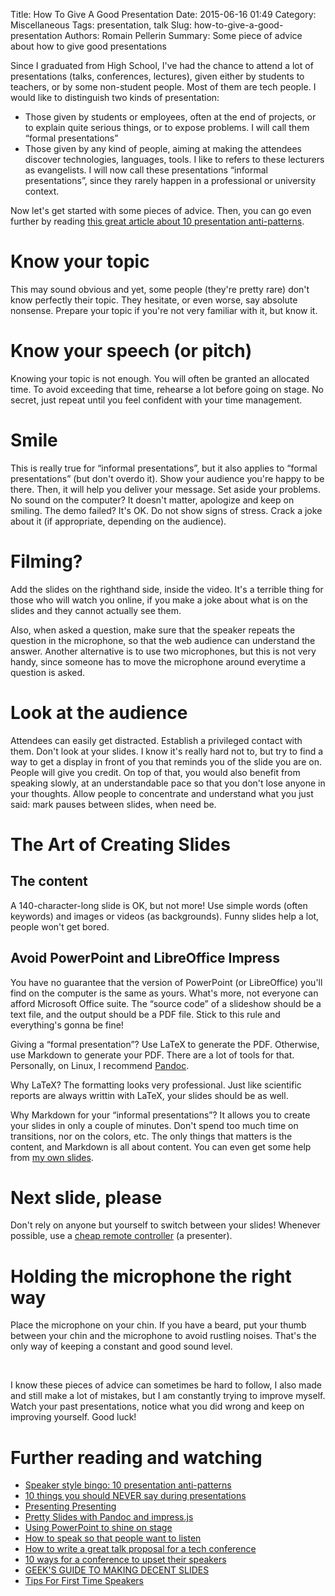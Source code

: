 Title: How To Give A Good Presentation
Date: 2015-06-16 01:49
Category: Miscellaneous
Tags: presentation, talk
Slug: how-to-give-a-good-presentation
Authors: Romain Pellerin
Summary: Some piece of advice about how to give good presentations

Since I graduated from High School, I've had the chance to attend a lot of presentations (talks, conferences, lectures), given either by students to teachers, or by some non-student people. Most of them are tech people. I would like to distinguish two kinds of presentation:

- Those given by students or employees, often at the end of projects, or to explain quite serious things, or to expose problems. I will call them “formal presentations”
- Those given by any kind of people, aiming at making the attendees discover technologies, languages, tools. I like to refers to these lecturers as evangelists. I will now call these presentations “informal presentations”, since they rarely happen in a professional or university context.

Now let's get started with some pieces of advice. Then, you can go even further by reading [this great article about 10 presentation anti-patterns](http://www.troyhunt.com/2015/06/speaker-style-bingo-10-presentation.html).

# Know your topic

This may sound obvious and yet, some people (they're pretty rare) don't know perfectly their topic. They hesitate, or even worse, say absolute nonsense. Prepare your topic if you're not very familiar with it, but know it.

# Know your speech (or pitch)

Knowing your topic is not enough. You will often be granted an allocated time. To avoid exceeding that time, rehearse a lot before going on stage. No secret, just repeat until you feel confident with your time management.

# Smile

This is really true for “informal presentations”, but it also applies to “formal presentations” (but don't overdo it). Show your audience you're happy to be there. Then, it will help you deliver your message. Set aside your problems. No sound on the computer? It doesn't matter, apologize and keep on smiling. The demo failed? It's OK. Do not show signs of stress. Crack a joke about it (if appropriate, depending on the audience).

# Filming?

Add the slides on the righthand side, inside the video. It's a terrible thing for those who will watch you online, if you make a joke about what is on the slides and they cannot actually see them.

Also, when asked a question, make sure that the speaker repeats the question in the microphone, so that the web audience can understand the answer. Another alternative is to use two microphones, but this is not very handy, since someone has to move the microphone around everytime a question is asked.

# Look at the audience

Attendees can easily get distracted. Establish a privileged contact with them. Don't look at your slides. I know it's really hard not to, but try to find a way to get a display in front of you that reminds you of the slide you are on. People will give you credit. On top of that, you would also benefit from speaking slowly, at an understandable pace so that you don't lose anyone in your thoughts. Allow people to concentrate and understand what you just said: mark pauses between slides, when need be.

# The Art of Creating Slides

## The content

A 140-character-long slide is OK, but not more! Use simple words (often keywords) and images or videos (as backgrounds). Funny slides help a lot, people won't get bored.

## Avoid PowerPoint and LibreOffice Impress

You have no guarantee that the version of PowerPoint (or LibreOffice) you'll find on the computer is the same as yours. What's more, not everyone can afford Microsoft Office suite. The “source code” of a slideshow should be a text file, and the output should be a PDF file. Stick to this rule and everything's gonna be fine!

Giving a “formal presentation”? Use LaTeX to generate the PDF. Otherwise, use Markdown to generate your PDF. There are a lot of tools for that. Personally, on Linux, I recommend [Pandoc](http://pandoc.org/).

Why LaTeX? The formatting looks very professional. Just like scientific reports are always writtin with LaTeX, your slides should be as well.

Why Markdown for your “informal presentations”? It allows you to create your slides in only a couple of minutes. Don't spend too much time on transitions, nor on the colors, etc. The only things that matters is the content, and Markdown is all about content. You can even get some help from [my own slides](https://github.com/rpellerin/slides).

# Next slide, please

Don't rely on anyone but yourself to switch between your slides! Whenever possible, use a [cheap remote controller](http://amzn.com/B000FPGP4U) (a presenter).

# Holding the microphone the right way

Place the microphone on your chin. If you have a beard, put your thumb between your chin and the microphone to avoid rustling noises. That's the only way of keeping a constant and good sound level.

<br />

I know these pieces of advice can sometimes be hard to follow, I also made and still make a lot of mistakes, but I am constantly trying to improve myself. Watch your past presentations, notice what you did wrong and keep on improving yourself. Good luck!

# Further reading and watching

- [Speaker style bingo: 10 presentation anti-patterns](http://www.troyhunt.com/2015/06/speaker-style-bingo-10-presentation.html)
- [10 things you should NEVER say during presentations](http://thenextweb.com/lifehacks/2013/09/12/10-things-you-should-never-say-during-presentations-2/)
- [Presenting Presenting](https://medium.com/@chethaase/presenting-presenting-17233fa13aa5)
- [Pretty Slides with Pandoc and impress.js](http://gregorkopf.de/blog/posts/impress.html)
- [Using PowerPoint to shine on stage](http://www.sciencemag.org/careers/2016/01/using-powerpoint-shine-stage)
- [How to speak so that people want to listen](https://www.youtube.com/watch?v=eIho2S0ZahI)
- [How to write a great talk proposal for a tech conference](http://2014.cssconf.eu/news/how-to-write-a-great-talk-proposal-for-a-tech)
- [10 ways for a conference to upset their speakers](https://www.troyhunt.com/10-ways-for-a-conference-to-upset-their-speakers/)
- [GEEK'S GUIDE TO MAKING DECENT SLIDES](http://frantic.im/keynote)
- [Tips For First Time Speakers](https://dev.to/emmawedekind/tips-for-first-time-speakers-3fcb)
